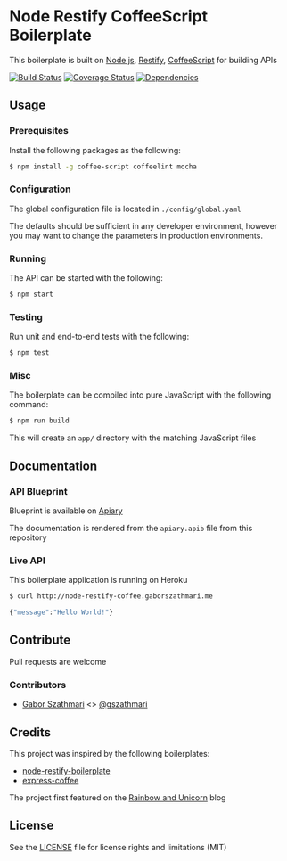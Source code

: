 # Node Restify CoffeeScript Boilerplate

This boilerplate is built on [Node.js](http://nodejs.org), [Restify](http://mcavage.me/node-restify), [CoffeeScript](http://coffeescript.org) for building APIs

[![Build Status](https://travis-ci.org/gszathmari/node-restify-coffee-boilerplate.svg)](https://travis-ci.org/gszathmari/node-restify-coffee-boilerplate)
[![Coverage Status](https://coveralls.io/repos/gszathmari/node-restify-coffee-boilerplate/badge.svg)](https://coveralls.io/r/gszathmari/node-restify-coffee-boilerplate)
[![Dependencies](https://david-dm.org/gszathmari/node-restify-coffee-boilerplate.svg)](https://david-dm.org/gszathmari/node-restify-coffee-boilerplate)

## Usage

### Prerequisites

Install the following packages as the following:

```sh
$ npm install -g coffee-script coffeelint mocha
```

### Configuration

The global configuration file is located in `./config/global.yaml`

The defaults should be sufficient in any developer environment, however you may want to change the parameters in production environments.

### Running

The API can be started with the following:

```sh
$ npm start
```

### Testing

Run unit and end-to-end tests with the following:

```sh
$ npm test
```

### Misc

The boilerplate can be compiled into pure JavaScript with the following command:

```sh
$ npm run build
```

This will create an `app/` directory with the matching JavaScript files

## Documentation

### API Blueprint

Blueprint is available on [Apiary](http://docs.noderestifycoffeeboilerplate.apiary.io/)

The documentation is rendered from the `apiary.apib` file from this repository

### Live API

This boilerplate application is running on Heroku

```sh
$ curl http://node-restify-coffee.gaborszathmari.me

{"message":"Hello World!"}
```

## Contribute

Pull requests are welcome

### Contributors

- [Gabor Szathmari](http://gaborszathmari.me) <> [@gszathmari](https://www.twitter.com/gszathmari)

## Credits

This project was inspired by the following boilerplates:

* [node-restify-boilerplate](https://github.com/dominiklessel/node-restify-boilerplate)
* [express-coffee](https://github.com/twilson63/express-coffee|express-coffee)

The project first featured on the [Rainbow and Unicorn](https://blog.gaborszathmari.me) blog

## License

See the [LICENSE](LICENSE) file for license rights and limitations (MIT)
